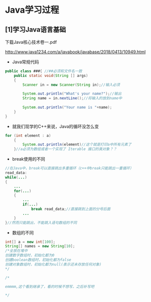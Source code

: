 # Java学习过程

## [1]学习Java语言基础

下载Java核心技术卷一.pdf

<http://www.java1234.com/a/javabook/javabase/2018/0413/10949.html>

- Java常规代码

```Java
public class ###{ //##必须和文件名一致
    public static void(String [] args)
    {
        Scanner in = new Scanner(String in);//输入必须
        
        System.out.println("What's your name?");//输出
        String name = in.nextLine();//将输入的放到name中
        
        System.out.println("Your name is "+name);
    }
} 
```

- 就我们现学的C++来说，Java的循环没怎么变

```java
for (int element : a) 
	{	
    	System.out.println(element)//这个就是打印a中所有元素了
	}//a必须为数组或者一个实现了 Iterable 接口的类对象？？
```

- break使用的不同

```java
//在Java中，break可以直接跳出多重循环（c++中break只能跳出一重循环）
read_data:
while(...)
{
    ...
    for(...)
    {
        ...
        if(...)
            break read_data;//直接跳到上面的分号后面
        ...
    }
}//然而只能跳出，不能跳入语句数组的不同
```

- 数组的不同

```java
int[] a = new int[100];
String[] names = new String[10];
/*全放在堆中
创建数字数组时，初始化都为0
创建boolean数组时，初始化都为false
创建对象数组时，初始化都为null(表示还未存放任何对象)
*/
```

```java
/* 

emmmm,这个看到继承了，看的时候不想写，之后补写吧

*/
```

